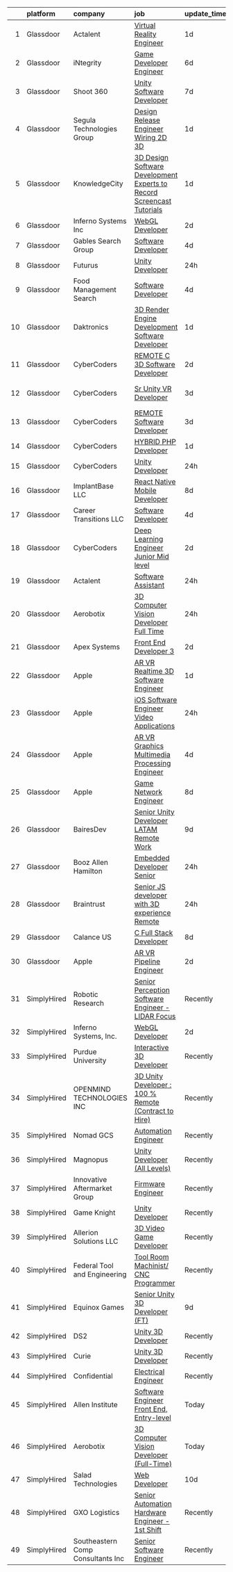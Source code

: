 

|    | platform    | company                           | job                                                                                                                                                                                                                                                                                                                                                                                                                                                                                                                                                                                                                                                                                                                                                                                                                                                                                                                                                                                                                                                                                                                                                                                                                                                                                                                                                                                             | update_time   | location               |
|---:|:------------|:----------------------------------|:------------------------------------------------------------------------------------------------------------------------------------------------------------------------------------------------------------------------------------------------------------------------------------------------------------------------------------------------------------------------------------------------------------------------------------------------------------------------------------------------------------------------------------------------------------------------------------------------------------------------------------------------------------------------------------------------------------------------------------------------------------------------------------------------------------------------------------------------------------------------------------------------------------------------------------------------------------------------------------------------------------------------------------------------------------------------------------------------------------------------------------------------------------------------------------------------------------------------------------------------------------------------------------------------------------------------------------------------------------------------------------------------|:--------------|:-----------------------|
|  1 | Glassdoor   | Actalent                          | [Virtual Reality Engineer](https://www.glassdoor.com/partner/jobListing.htm?pos=127&ao=1110586&s=58&guid=000001839263cd1e9850f88fa4bbf9da&src=GD_JOB_AD&t=SR&vt=w&ea=1&cs=1_25763169&cb=1664608358106&jobListingId=1008170406999&cpc=3BA4CE39D5B5DEF5&jrtk=3-0-1ge967jadihms801-1ge967javg2p6800-2714da7321a9ab01--6NYlbfkN0ChYVx_I3yfZ_JDY3EFoivtqvi_stwnZ_kRt8Dowt_l_d1ydueao4NE-oUleRJ4yhjfJQSbKMB4y-B2AkjhQ_zDiS4vWhUMXlby96qDi92hH2VWCe6PDFqovhfEVj9pUsAAj9rwmqhj6HOivdJlep7GMtQZ1kd_5glcEQGpv6M77maDMdiq_qctthr0VXemluvXkPdqezQ5XlyBNRzP3P5ngWYsrTDELtDr8PO4cPeZL0npxswMhIhBO7sy8QkzlgJCnJ12z5ALUw1Q8Mfgo212Pov_kmS1Lr1lIvL9m7sYNHNPqpvukHzHLIEWJxVfvjHI7sQOnm-lVZ7933iwNtGwLrSQVirHDavzI4utMO4LZq5nXHWz4Pd6dFw1lD4Mna2THiii1U94ddLR2sK7E5Jg_ICDevODQiNm8C3iF3CtUpD3_XIUAwU_99-_5FHyPtEmdpdlm2Cl_-JlVYMfO752_DbOPtUpQQC0wWxKlmI2Mw7mW5JNvJEo5emY9QtP7XaNuBWZsnWZq5TnxPUQrD11Ght7rvpiRSShh940FZ9xfrXsQhxcyrgFLN9QcGc-lGNyjgYcnmvFKLlbUN8OPc66JIPGdjtlyBMFeGfFhywdpDLIazv0TeQQkK5-xa7Le2sbCdD9HeO6WxmAJNlbkQJF1Ro_1IgpL93_XE8i4bKTTVPQ_HzarU19F-5AhcZ6BTVE0xuc77tLU2trERbIKHrx4vvVdALdzNSehCYpe3Cv2WiT0M0yPLIcN5BFRFu74pjqhylyditRsZW37jvWFCv_VGdRYxKt-WFUgPePxFmCqAqDZ9NEAXOlEVDthyRAM9K9m-PNmkw4EM1kLb57dFkj6mYf74BVglH71jJieM4OvTlJ291Rym01EWVotQmkquhKqOr2o2hJv-LO09s5bxgxAjNpkKjn83QNXsKatChit-ArXsKT18kngBvLa_Sc8CT1WugTEt7AW6wxis5Ub_CM)                                             | 1d            | Chandler, AZ           |
|  2 | Glassdoor   | iNtegrity                         | [Game Developer Engineer](https://www.glassdoor.com/partner/jobListing.htm?pos=121&ao=1110586&s=58&guid=000001839263cd1e9850f88fa4bbf9da&src=GD_JOB_AD&t=SR&vt=w&ea=1&cs=1_e524ad7f&cb=1664608358106&jobListingId=1008159960954&cpc=451933188B21919D&jrtk=3-0-1ge967jadihms801-1ge967javg2p6800-f007a9b18ce574ec--6NYlbfkN0C7QpSfatUTTt_pWYjh4fmCixpaZixxEgk6WqG2e9JFSn8PLDX21so4BUVMbM-nBKhXCnsv-rU-KWa8GwN08r9GRBZvA-u4nPEN3ApN9XjH4dklJ0WDOBXjYIG8qzdFOyJJJu2JrQ0ClTFCMBeO1lftwTH5oRtbn67DhkAte38942rtH2_WHrwxHWgthMjmqGJXIeQ4WxO5S0pisLK-66I5ZySBwhrpuyz76Q04Cp8X7NqDWLAJQFxDl4UymoiUlHhfj5ycxHwKuUssQVOpOTvW2Q75p_WhzmcXSztamtz1Eb5PiED8RUAhdrUjYWo-azzj937gb73crnmykGxVhaXq4SWkNztznEUbomOl1KuvSDWjIzKMpQyCOMK4poHlPsNHBRbvsIBsK-361GIWgmKXQesm_m_cZg13CY2HITda_boLL5F1Y7h2O0DDL0a3ihqrogJvGGa8e-CxQmmZNBxYGexaJAFrNSFroZlkjzivxtFzIRAhdVmaWLk6jKrS_HG2K4F-GIb1VQ%3D%3D)                                                                                                                                                                                                                                                                                                                                                                                                                                                                                                                  | 6d            | Las Vegas, NV          |
|  3 | Glassdoor   | Shoot 360                         | [Unity Software Developer](https://www.glassdoor.com/partner/jobListing.htm?pos=102&ao=1110586&s=58&guid=000001839263cd1e9850f88fa4bbf9da&src=GD_JOB_AD&t=SR&vt=w&ea=1&cs=1_be417278&cb=1664608358103&jobListingId=1008158653566&cpc=7E331B339EFC28D0&jrtk=3-0-1ge967jadihms801-1ge967javg2p6800-5ac2e7983e68243c--6NYlbfkN0DfopDBJjdZYsHaazvtHih9EkP_5L3b-O-YxZrMZy_RRaIs6238HtU9-bIm4CRLMyQw0B_NBHXhnZqJTUAnwC8rmDN7VM-CtOrUt6fSSheFIU1_xggWeBfKJRwUeEbQVMtuP3j9r-4DUAIsVFk7SNZbGd5DCwK6AlcinJmr6vfob03577VGzijjOR_VZYuRBPTcPiDqUmmC2-JJizg4AOSIvdiTZ9FPrpoxJGGsK5u15OSMN4HZ8C4QrTgqyZuAjubfOdToTJdqe1YnnlJ5w_zhjaTod7syutPeX7I4geLt5YoUXNC84OYDNateTSuDVuMX1zkTs8ol-bB4kV7d52xo6v8kreStfmfkWbQkaUqQaio6lOa9IbktGofTKXR4NU25EzPIe7kMNhPJj0D1Zp52yP0J25aEOCKQIA0gv0opnCEcyE8E9dyHfNCiWvbOfmu8eLYQ6GyscVuMVqt2Bv48KR-luGQcm0MwiHco9X83x-T2BopGsh9o3Zz0NiXCbWPaU93vzX0uPylyAd1CynpJ)                                                                                                                                                                                                                                                                                                                                                                                                                                                                                                             | 7d            | Vancouver, WA          |
|  4 | Glassdoor   | Segula Technologies Group         | [Design Release Engineer   Wiring 2D   3D](https://www.glassdoor.com/partner/jobListing.htm?pos=103&ao=1110586&s=58&guid=000001839263cd1e9850f88fa4bbf9da&src=GD_JOB_AD&t=SR&vt=w&ea=1&cs=1_e268df6d&cb=1664608358104&jobListingId=1008170914642&cpc=CA5E2B5B7F82281C&jrtk=3-0-1ge967jadihms801-1ge967javg2p6800-ed44c82e1463e642--6NYlbfkN0BzyIYrTMR_AjNKh_kvAG8N613gtHPANQ3sdLTkrtBd-8karw_UYrYBQ0FQtDD5mcsiGmrQPpNhwwWH2PN5tLUfk-AR5jdqd2uDvgG7hE7eTQfaE6Fm6AaZ5MIam9n802sbJiETwZ9WIuAEZhz8_fxTsx0bae_7zfA9tDpneOarFu3PE35975TzSUhxH9Ko2r_PCXYh_unFtMoLbwAcOGZ27gEeOfcssR4Uq1NBxVOCYk95T9bVsr1jReRM4L5CA6IlIJUHXDvUDqEDBXTddC4k6kEqHcnF5VwYZ0lPN0AmQdei3HW4qpNNQopLzSr3xuF59MVIaN1h1cz9XCuojiAVeFJCnV50Pz-qLsLog3LvbRw7QhGOkaE4ebxx7klbrDLKFzxbbK11R1Jiu1Xi9SC6YOol5GZcPWdyta_-26sjtS8D0y67S7eU5fhvkH618avELRz3c6rg98hndPWUGAoN2PAjByRzmtv1kr60Tpzv3owB82m0glZVqOb2o9z2OfvuXzZDnlPg9b7ZhvQakYsW)                                                                                                                                                                                                                                                                                                                                                                                                                                                                                             | 1d            | Auburn Hills, MI       |
|  5 | Glassdoor   | KnowledgeCity                     | [3D Design  Software Development Experts to Record Screencast Tutorials](https://www.glassdoor.com/partner/jobListing.htm?pos=106&ao=1110586&s=58&guid=000001839263cd1e9850f88fa4bbf9da&src=GD_JOB_AD&t=SR&vt=w&ea=1&cs=1_615fe7cf&cb=1664608358104&jobListingId=1008171515479&cpc=878687325D2A5CC7&jrtk=3-0-1ge967jadihms801-1ge967javg2p6800-10119cf0d467a171--6NYlbfkN0D0ZqxdZg2TwcIemQ4yr89eGinLCR7bn2QHXosobzuZINW38IlcGVUq_faijiYiAdyh3n9kRoSeHITaL_D3RiUXhuj91hXxT1aKxGvqBAon3IKYD7uB1AbK_M6HLyM3aP7ci4uWn8-5_AeLuxHqSdNXKXwaiYEIdJy1Q2p40hWJkakOhSP4DPFn6K6SYQvBljf6PuS7tiUpmEL8rGXqo7DmB2vaXNYN4OXvjRG5EqcPImtiE1h0vCVoCpfg6fRDRp8pEnBxDSWywyJj6a6IoZEPP6_fWRSzrs0oXtWlw9E-A7eZNUETotBaVf3EdO06kNosUeHEMjkhzyZsCuEEaHmbz9z9Ad5wcfpcGBVBgmf6eDA206F7kxRBVdXzmeDJ4M9uEChc20H4jEzRSZOz1mYrB4KdbnZ3tnuHe6LJ_NHcx_BmeT3mDVn8aF_GN3LA1eE15YfxpHIkKLUI98YCex1lSYTY64LkSWOYGSPQeUlsY8n7zkNvc5gdHO21V9cs_h9DQ4LxfYipbE3wt2pRRjTIZR6mr6C8Wb2SWUh6iQdT8ohUxOHk2X2Quj2I98tCaaErgo4uSC5Z2Q%3D%3D)                                                                                                                                                                                                                                                                                                                                                                                                   | 1d            | Remote                 |
|  6 | Glassdoor   | Inferno Systems  Inc              | [WebGL Developer](https://www.glassdoor.com/partner/jobListing.htm?pos=128&ao=1136043&s=58&guid=000001839263cd1e9850f88fa4bbf9da&src=GD_JOB_AD&t=SR&vt=w&ea=1&cs=1_fb7e068a&cb=1664608358106&jobListingId=1008168702774&jrtk=3-0-1ge967jadihms801-1ge967javg2p6800-58363d0e30acea19-)                                                                                                                                                                                                                                                                                                                                                                                                                                                                                                                                                                                                                                                                                                                                                                                                                                                                                                                                                                                                                                                                                                           | 2d            | Remote                 |
|  7 | Glassdoor   | Gables Search Group               | [Software Developer](https://www.glassdoor.com/partner/jobListing.htm?pos=114&ao=1110586&s=58&guid=000001839263cd1e9850f88fa4bbf9da&src=GD_JOB_AD&t=SR&vt=w&ea=1&cs=1_11d065da&cb=1664608358105&jobListingId=1008163247392&cpc=9DC6E4D8324653EE&jrtk=3-0-1ge967jadihms801-1ge967javg2p6800-bcc07aa98df9c1ac--6NYlbfkN0CZ1lEuAv6jxF-3oHFcpaf0lR-C2BPOLpDOrJR7xrRNgVUCVNy30M80NEN6Thl85owDOn5f_fzW8BWFml6voKhb7PHTNI9gmyqeBF9ESSbVU3rqC6eN-nxuT3WJCBY8RSwDnvSqZ4JeCczqGIaKQ5GUokGZtJBbrohySbj3H8TTGYCW7xcmmdLby6oxaP94490zn_oSZVUDv9Gu-TTSYPq9m_BfIBI0aipUTPP6HmG93YWFEa0XfH0ta-tC5e9pw1dkYHRcfCqXeJ1NENyaFVmHMkYGgghNm1tsR6KZgdfDnFWYjPUXzBzwcxb8LUvmlr6AyFi_Q3eo8MY0sNVLMs0TR-id8rVezdrVEPBTtJy2hhjnMQutJ0pB93PgvgVvLLhciwTSf6CM9opbo3tTsJrC5OMHw7EsaMpsUCqAETS4JVuKNHeH-wTnoIg-QkCn6FEyVhxGIREHFOsvxot2zpbFJ0jEmyYM1-VIijV-Zn7lHObfHXVc_NAUtr5Z2u1EUU45KcLenUVqnU8XyYob6nbNPJUGBaH8BvG_vB4btTCTWcmgjxxemW11RXksqqWJtQs%3D)                                                                                                                                                                                                                                                                                                                                                                                                                                                                     | 4d            | Boston, MA             |
|  8 | Glassdoor   | Futurus                           | [Unity Developer](https://www.glassdoor.com/partner/jobListing.htm?pos=130&ao=1136043&s=58&guid=000001839263cd1e9850f88fa4bbf9da&src=GD_JOB_AD&t=SR&vt=w&cs=1_2340a24e&cb=1664608358106&jobListingId=1008175937981&jrtk=3-0-1ge967jadihms801-1ge967javg2p6800-3ccf8b1e031218d9-)                                                                                                                                                                                                                                                                                                                                                                                                                                                                                                                                                                                                                                                                                                                                                                                                                                                                                                                                                                                                                                                                                                                | 24h           | Atlanta, GA            |
|  9 | Glassdoor   | Food Management Search            | [Software Developer](https://www.glassdoor.com/partner/jobListing.htm?pos=120&ao=1110586&s=58&guid=000001839263cd1e9850f88fa4bbf9da&src=GD_JOB_AD&t=SR&vt=w&cs=1_50bf213c&cb=1664608358105&jobListingId=1008162896630&cpc=F41FEAB56D215062&jrtk=3-0-1ge967jadihms801-1ge967javg2p6800-b8df85ba4005f35e--6NYlbfkN0A5Q-NUM5VOQJcgw0aOtbkFdKUztaVAJ2TtkczD_hHqEQRwjgcFGnXb_6_YS3T2wxFTRpyOTihCdj6yOMY-1tLK5ZVf0s0-07EaK9Y1evIchFIqRBtgmbPMuFCp20B2NvU-osruEsTHtmvUwCIc23tfttOCtBcyHAVCa_0fMJhKdpD1Xr2dlyINw8ru1rzQ0AyGcxyeD8MgmZSgNhvRS31BrGobzeQ1QVMb24nAwzFgs4ttzWh1Jb-gdvQJWGk2_uMOHjBBG2MRoDrAZGZFgdacYxtH2TtfQedIrb2jNmq8EHHKDLkMcUIUZLZp7vpDMRabEmuTXzo4koXUpm4YEy0vs5lPh1YB2QTnb2wQKH1O9iYH3WdsdpuFsn-Dw-UMDBvm2prCh52o2pvaPfTQST5cx1o0HICGlnwl858lMG-5lY5WUDJr91OrgNn03lfZU15V_RlRLiEG31tP-DFyPpjwn77415vA6jX1bQjx0qz-FngYGeL7T2x_KpHyDMDQPA6enNN97xNhm9NiOoFr7eKewXSw9U9jFWO_BeFs0Q4LXMuRqMYROeS3WNp--VPIWEPORKCTfCo2Un9tdC_n6--iGTcN5dHw7BgH8vMwDnr6ryyinxLA132K7OSXQZVFBy5Zz6C7QJRVXFhFN3aPHbGf)                                                                                                                                                                                                                                                                                                                                                                                        | 4d            | Maysville, KY          |
| 10 | Glassdoor   | Daktronics                        | [3D Render Engine Development   Software Developer](https://www.glassdoor.com/partner/jobListing.htm?pos=101&ao=1110586&s=58&guid=000001839263cd1e9850f88fa4bbf9da&src=GD_JOB_AD&t=SR&vt=w&cs=1_d163e12c&cb=1664608358103&jobListingId=1008172231480&cpc=B101C867B3EF2D75&jrtk=3-0-1ge967jadihms801-1ge967javg2p6800-554c4cbea47b8e6a--6NYlbfkN0A_5SANSmwsWPDqy3GvG9deaVP8tFsfGsIHOxfm-OxfSjJVOKqHHNaESpTauWMxt_0ZnTgKFeay6l6Wh1AQYfTFyZOkqWWWRKe8MJMZ-vvqqYGk2Kh-W5f4cvmmA6_5PJN7hP2GwjpwuacgIJImtjWSpNs9NiCxgxdE-p5UtqwSqL7MIo5KEMPmVFXJpIED1LuHnpUx55lS1oaj36RT8fSmcJBDLiNX6RWZRMjld1kBGXKOzHt4eUNp1ewD3DrDUxS2t2D-CLIPyGTuAk7rPT4xXLA81U77jv6JHeEnrHNpf4xRgwS9sl0vP655PwK_Gh6sAevswEYo5xS6FdDjpsBd-JBZqw7URHOSwpIqyJIhPSRSeC4DvtLauNLGWomDwGB6gwLaxuFiKIIaJBg8RMuJZEdL7ABIwhZmmmWjG2G5JWWZ5mLS4RpQD9WpYNis65JRPMQ4bIX9lMjd57qGOxfzVkqthsE8dm9kjCmhia46yKSbyQf_TJUhYE_wJr_x11BYfSvtfa8rodtRRn3C2y5TQ_6nj_ro93Lo1ZC3LbJWwqvi9kHfBIvCmQau55cr8ub_Vc5Hq1NDvAPL23tbtmLRTp-fyHgC5spoZbT3DIBCRCAnmivmExQqLEKAXg-Xnl1uRBFPHpWr8Panv9X__tbi1aeHZJgQGuMm32O3aC6jGuV4q4xZ-P9Tbxelm09vuIMPbJFeQ7cVqNBHELwcqpusQet7UhTGpJNw5TEepKwyTtugqqeO6ZXW)                                                                                                                                                                                                                                                         | 1d            | Remote                 |
| 11 | Glassdoor   | CyberCoders                       | [REMOTE C   3D Software Developer](https://www.glassdoor.com/partner/jobListing.htm?pos=115&ao=1110586&s=58&guid=000001839263cd1e9850f88fa4bbf9da&src=GD_JOB_AD&t=SR&vt=w&ea=1&cs=1_688201a0&cb=1664608358105&jobListingId=1008168715524&cpc=334ABAF5D42DC775&jrtk=3-0-1ge967jadihms801-1ge967javg2p6800-fd01ebe82e9bc3a6--6NYlbfkN0CpFJQzrgRR8WqXWK1qKKEqALWJw739KlKqr2H-MSI4eoBlI4EFrmor2FYZMP3muM3RZDYlem4fZVwhRJY3j0QFPma4MNyxq8qr7PZvNqcmbtUp_HqX7iVUjgyFujjR2IzsMrEr6kKvqRXqOB-ZD9qMxmJMXHl--MZviZh3A1lFfbIiqnhIqY52es6FKgvq-ggeKbIkrpUgrnZw5PfGLZed9BC4Jf6zFuKUv0bqyTO0MAjx9nsnZP2KMUCFb0YXOFVZ_i937rQqZcy2op4Pp2q_kGjiyT3WYF45m99eB39_UnlXjYR4DFXJoFIoC1CkQ8lW6NpgSZIPzn0QaQeQUEXTria-wKHVsqOrzYkhCulcGXASWpNBj5CdCfC6Onq3K7dp14HzuZ6G-RE4Gn60TKcnIzb2EuZTKz5CLyauaqPmPSzB2ZwufeRRcUZs81XH7WQJuAJIutxyjaZDyoH4qpCnt6ofze4B4zGL5l-m3rEf1oNHBtqlLEPtW11FpNRKwpKcIdRS2OqD6meXzhWlcWYoeLtqgsYTpbvxvZBtkdVlfdWIX9IXRIMD0acdWj1fNVPyDIWZvxEbXVM_fpqawGBZgwRr7MNbBiqmSSzO6JqR9nzjpRZaTizw0I6ehnNm_CxxcTQCKDqfEqLEcgSYHbQ676mjGuAkud_rN6JHnyMICAWjAzhoeCPSYv3JMOz8lwXBzNz8WEUvGUUKdhoe4OXz_yoeh2IFbX3aBsI5Uy_JuT5Ni_a8_BXNWRJetcOGXpBVe0qHUfUjo0YS3mkoaLUs3wxBOZQm6ptvbh7-ITgwSKNGsqUErdeSeaPLDuMbN20eeK13PfMHkLFy3KRIbLYZpdfO3pV1knb2tdw4ZqCH4WC7lMLoaO-QuGMUfFfEorq1BeWxVezntrK3dNCQy8zHZcvrQ1ogudoTEfrgj7cJKa-IYyky34ntwBRl99G1Y-NzfBQKe_TTG9wWh3eHeoUUl6g-featDEMtWXqk1uLMw1E5VBK2M3Du)     | 2d            | Denver, CO             |
| 12 | Glassdoor   | CyberCoders                       | [Sr  Unity  VR  Developer](https://www.glassdoor.com/partner/jobListing.htm?pos=123&ao=1110586&s=58&guid=000001839263cd1e9850f88fa4bbf9da&src=GD_JOB_AD&t=SR&vt=w&ea=1&cs=1_58641bc1&cb=1664608358106&jobListingId=1008165091089&cpc=451933188B21919D&jrtk=3-0-1ge967jadihms801-1ge967javg2p6800-22a06c7f436dda54--6NYlbfkN0CpFJQzrgRR8WqXWK1qKKEqALWJw739KlKqr2H-MSI4eoBlI4EFrmor2FYZMP3muM2M5GK0N1Sw5tjTa_scEtrupIQEzxJXJcBefIVMImRAYo5un2WMACilIrktRzZAqj-CrZMrx2LNkNNuL5voICx4VeJxv7Op3FBUgUQTPNi7UFjmAfVGbzktB6Ry2NJOy36bbvVCqYSgiqXFj8SLkfzY4LF4w6ctnDXoApkqbXQZSjXlo1yBtWdw7xR8c5QyLBywkWaMyrB1ySJyW9kwVHLLCEWAQuFYyJROv2SNld2CxegqcbA-7Wanq9Pb-4MXCahKGg5nrk6AUDGbLWdzRP_YQHAAlj7ORzUni_5MDYi0PW_Uz3rXAYQUHFa-51EzPQuH13JeFS7xcAvHy1CQJSiZ2CIdbPySn79BE1hx37ZBcpfA4_04ZWiKpEgqlM6RFkgJZJfMgJ0rK8nPZhUI9yMyV9IlUor72aw4Vs_1Mfacx6FW0CjMulKWppVfL6eoe4se4pw1jATVcwmhbBIJ1hgON0prxzie8D8ChSLlReUWmlGIoGrfIXwVnA2Q8ofejW2kzDdymTilULrYiYkDAeJ1zzaaJ08ND4rbQW5BGsabhEfw0tOl8BaexqISkG2RlrdvwReHgSBsJF08lk6ayXgNfmfWTr9DNTuqoXaO_K_LHUCE_u1sYin9tkhwWA4a_NzMLr0nm1TpAlepRS7edOLW77F8S9aGfjybBoWf67wG9OUJUPGYXmbPBIBikOryeTHYIa5QNkJU_yLN-_clcYph7c9O-rsBxnKEWYZOT_fg1xt_PYgVBWzlnilht3gCKmMpIuwQ46uAV-WR1IeytIAl88q84FEJs1wcivijaAxUXcWcdKPFF3juvfa7Dej4GmghS8804bPjFMkXzByFQoVir6Hf1YWqtUBTBazVPE76SP5Y-I5qcSQv9qx9GrLdGm1wVLSGxGCg7rU1ITUCOggrPIiLv0fMO6Q%3D)                               | 3d            | Los Angeles, CA        |
| 13 | Glassdoor   | CyberCoders                       | [REMOTE Software Developer](https://www.glassdoor.com/partner/jobListing.htm?pos=118&ao=1110586&s=58&guid=000001839263cd1e9850f88fa4bbf9da&src=GD_JOB_AD&t=SR&vt=w&ea=1&cs=1_8a0c8c48&cb=1664608358106&jobListingId=1008165090599&cpc=451933188B21919D&jrtk=3-0-1ge967jadihms801-1ge967javg2p6800-371730d540b29f08--6NYlbfkN0CpFJQzrgRR8WqXWK1qKKEqALWJw739KlKqr2H-MSI4eoBlI4EFrmor2FYZMP3muM2M5GK0N1Sw5u_4inisfGplyRYNOKw3S2tpqHkKcoW-TU3m7uUDWssb2gFdRm0XWyggCcaZZwoOhXEsOvGtvCfiZaE1Mg_xDXGzsFoKU0oZIwRfeHSEUyrGjyiIs_BgsLC-PE01DKRX8O7oDIhuXzYumTL4t4KKt4DViveDU3_YjUsOmefqv8v9MBdcTCiEHhx8zBZibGB14IZUPEm-2y4mRu5iCWndHEuRO79X9ljq1cy57Yx_yGdiyQ-z-9ual1z0zfnJtLLWg_eCHtQweTLJA1UQMOsjc1RvevKfTXoUCE9OgJaYWBktoA0pc2EZv_1F-ai2WySZJ8BFChK6oc4GP2MGOmRC94GHnf2C5rBeiYxACL8hE4orlGlMWxYQUFpVkeY3NO0VNpz0K7smh84zuT35Z16wEHoXC1AOo7dTxCHPzk0KgiIMea67F6MDQ3S0DWlsaNBsQ4piSs7PQyT-Dpf5ml6QSW1iPASwZcnazVZgx21ngx8mlUjKTqp16qWE7W1c67mOkX957I2ZivR0KTL6IpXARrMJ68C4z0wroRsO7o0FEv4PHPlUZ9WLWfUuoV3zGy8AzmVJ90WwTpWPnJKRbuuLVl4NCVYM0SBDfH0neqRCQxvW6nkn5GC6d9aPp7wD-hQeoyJd6Uh4AWHkbv4a45NKI-D6eI0C0leYJIMxFvZZkJgziPRxSh0yM10uF65TjqK75dUIEYKB7bFbSPgFLAnzK0MQ42HAwIfAErmxMktz3MxWPY4zJ0I7NFgjXEPXP7qLvRB68dFLs2uqw9M1BWsnzk28nOABCNpuvuHYwiaHyUO0Gs2CBwVZiYycnRh5GmN87Qti1Kwd3Y6eUH53xl0PnrPV8AnCCL-ZU7Q4agQLf5jb-1dkMi8lSLTEbD6uI4vSCaHGLTVyQr-MBNg8jBp42xQ%3D)                              | 3d            | New York, NY           |
| 14 | Glassdoor   | CyberCoders                       | [HYBRID PHP Developer](https://www.glassdoor.com/partner/jobListing.htm?pos=117&ao=1110586&s=58&guid=000001839263cd1e9850f88fa4bbf9da&src=GD_JOB_AD&t=SR&vt=w&ea=1&cs=1_3d3bb268&cb=1664608358105&jobListingId=1008172776875&cpc=C4A69CCDBB3B9599&jrtk=3-0-1ge967jadihms801-1ge967javg2p6800-2a104a8d00e97868--6NYlbfkN0CpFJQzrgRR8WqXWK1qKKEqALWJw739KlKqr2H-MSI4eoBlI4EFrmor2FYZMP3muM18C41kHOQtw_h4dlHendHSGbar-ozNDm7jk3GqTfu_AxHqo3OS2SH2aW9lmqrk57vZdBLq4nGpxPVjggJaVP78Sr6CSBKYIWcVw7kw5s5dH7JWA-pTUE443wKiMi1Qf9XF_OmQ4WZwS7cnaCYFWJM7wwUPVc2O5L1eSdsoH1GlGthp0RR3OU1Na_S8T7Ti_-Jmdg6rmODZxQxtCU2qHeN2VLZrqiJFxCIPeiRt_lU7D-ItWv74zOifaVslKuthnxzOgp5jG1pfJjd1Ne0GiySntxCiHYpSk_coGzJOfFOBVIzswO93gUAoYwvc6V7dDmkzzqmtsUfp-zAFwrN8uG_-BSqR2u5YBWAjnssMpRH_jTvfAs9iFKmaMjnSGXUT1-oecGclMMpY2IDokd6FFpWY-XHwnDonjfSenK6Yvk-PrlmkRwdoFPOyUiUvo3hA6icq9FVO7yT2hEb5cPh2lUrRcihMvYLkgnkjfZ5hJFzw2IlCvZZBIqBiFQm7z-YfT-O8XmntImuQccSWgubrJafeq4kN5Mi_iZnbavDNlvNXcD188wFHA28U_HpSttj3q8Ay1wz2_oovOz61R-uLH6hUOQoFzvlGr4SMjKB49qm05pOziEeeNXngS4_kBBrJOs3DBFQB_kVZMHGJx2CiEOIVRSSsbSkPbFsQtt82SlzutvI86kz2OqWyQNNUdbLOr199oYlt8JDlVPfuKS-Ou0_jVXwo5BZ87F41Wfan_fTWcdlGTsagjW2zWf7zvty8j3jB7HEfZP6Ua4B1WXubdFluT2vsaOo-Qr78sUFf6G0JeB5Hjyt122DOjd9Qau7_rwuC9SS6h8XLLQEFYvt-oUVK2shxM3TNBcdJCbw3Xba2CZpOJ8HlDhfhY6HBw3GEthfOE9Tuagm5A4UuKpWxiaBL-huxBBbmSk4%3D)                                   | 1d            | Cincinnati, OH         |
| 15 | Glassdoor   | CyberCoders                       | [Unity Developer](https://www.glassdoor.com/partner/jobListing.htm?pos=116&ao=1110586&s=58&guid=000001839263cd1e9850f88fa4bbf9da&src=GD_JOB_AD&t=SR&vt=w&ea=1&cs=1_b2ea0b72&cb=1664608358105&jobListingId=1008173642732&cpc=C4A69CCDBB3B9599&jrtk=3-0-1ge967jadihms801-1ge967javg2p6800-9941a53a1a762f64--6NYlbfkN0CpFJQzrgRR8WqXWK1qKKEqALWJw739KlKqr2H-MSI4eoBlI4EFrmor2FYZMP3muM2bWFu30ZnpnvetNQkNTH3XwQsFVz5iscWP9zKqWg1_6fDDtNlqDgYg5W5Bwy_ZvlvDOkSUIJYoWMzA6vpUJ8OBRZuw_zoL2WnzPvyzjO8C25eujazZdPMiWAO-N2QtmMBZVILXkPTFkSebrbFpHfc_zVDM1iVEq2hTg7y7oEoczQIKdr6oLsGRa97SRDm7-fdAkcF63fI82wLodWS4FR-Hfeb_ZRPNTg06wzToqpqcIEVpis3U90-k6gL3iwXq6jT1f5It9lOStghrlKa6MMsoYRMOELicDs01BxEzkZcOuIp8g9pae2VfV69YzIk0c2dRWmOVghYQjen7BFNTqRHDC4xvGqzsHtXManyLQtYuE4OM4vxO0K_agU55jzgCe55_SCuu-uSpYhCJ-agVPDys8bGMkLKibUP7lGkziuVbkCK2Rp251xg4q6mGdkcWGPqtcuhH9m5d3WbGusvzqPqkQ-B4YE6im5Sl9tjNMgn8rkJ145se0wYYqfA5UrNv6X1doS9GqRC-XkHFZ61bU1zYq-Y5hcWuSQlpxGX7Wd2kXy1348iYuiy4oiVtGcMq6fLk-xoD734tDWTs5A20xUjhZRhdboV4i7xs4jfOoiAEO2bpSuPqZ8c9nsqr3s84Qbv0P_GpcAXAGe_xTn8QU2KtbypUOTBOSK7qhknN3Zto4qIDTViQurqo9Ocw4ziX6mEYfzIEwHiWB7KVPyyEJdOajULbUDP_peBg_c_fvM7JgLtWSf7fdWKLUiOTA5y48F5HtNOJenvFsyZ1rtaTj6S-DTCmHZhPMGqgobNCkScNNieO0jwCAgKsXVCKdmj4TuY18NRNMBbF-Bs2uEP9F4ruWaf1b9S4-eN5AFdTYRuh50MIQzjW8tCcMmmrmZki1zw2CQerOCSIRBRtOIWq7xHTXPr51Yrnf1VqHKD2mkWt0A%3D%3D)                          | 24h           | Vancouver, WA          |
| 16 | Glassdoor   | ImplantBase  LLC                  | [React Native Mobile Developer](https://www.glassdoor.com/partner/jobListing.htm?pos=109&ao=1110586&s=58&guid=000001839263cd1e9850f88fa4bbf9da&src=GD_JOB_AD&t=SR&vt=w&ea=1&cs=1_3ea3baeb&cb=1664608358105&jobListingId=1008156351484&cpc=280AB1FAEDD8D536&jrtk=3-0-1ge967jadihms801-1ge967javg2p6800-89fab8c70794e837--6NYlbfkN0BHQbTvVCdnG9b5D_7dafPobYSDZepSIAvvxtVc087LjqDEok2h9cAzI0M2CdUKK9QKHAGj37pXTzmZTGJd1BKRZtWx1XOmWBjcpspqu9uUXW1P2MfoO_N0qb_Rm6hRxsffZlJS4-Zj9RJ9VioD5ruEWlzh8DzlBZOEExgfIPcA_Odm0CbxSpiHTArTd9aZLP3-pwcswAQJJZ30puNlL1xFEShtSH9CvH5xV_ScRCJBbBIZv_o843t0yRh7KEQg4oo3BLe9vNp-ZC5SeUTyAjPvJxeroY6SYV_C-tKC9cD1zvGBprm38d73qiDpfFs2d6UD6rYX9TuaNqZ6JcNJ7j_QYHc1gxEzHp5SAZKAt5VkV_xv4owlLNBKbMZLInjg5K6DKjwR7dpX4w0G_E5iLBJ5GBusT4xHfbtGJ4lH3LNdOyHtl_1mM39uJMHl9yRF4I4X9aqsPi3hiKkDzC5kwS29wOPS4XGIn4xKn6zycG76RSwLz4ihopMR6ZhNI_DxxvjYTlZjPLG5SXsVQclsOpFT)                                                                                                                                                                                                                                                                                                                                                                                                                                                                                                        | 8d            | Remote                 |
| 17 | Glassdoor   | Career Transitions  LLC           | [Software Developer](https://www.glassdoor.com/partner/jobListing.htm?pos=122&ao=1110586&s=58&guid=000001839263cd1e9850f88fa4bbf9da&src=GD_JOB_AD&t=SR&vt=w&cs=1_5ac96272&cb=1664608358106&jobListingId=1008163349655&cpc=8795CF9063CD573D&jrtk=3-0-1ge967jadihms801-1ge967javg2p6800-271a956cec3d017b--6NYlbfkN0ALlnZtw1MSGNFp2ia_HAhn_ffJAkPLyU8a3E20akxzpk7ASm4GCyqGw0LJCYhYcQ7RMEAkNP-5XidS0GnGVSo6aDkM1hhngTe1s4NyIwLReTuTqBoJNQowzSfm3qgTT5fjQXjGpgX9loxay3wwCmaOp1ykujEN6FwZQxB38hEawBFZIdjU_AA9sSs22MRm7bsBCaPeebPA0PMuwLnw7FJ8OAkjQEj5alt-3Nr5WmQYQuVqmiE8a0LkdbAGfdaugZyXXYwHZ5kZ4sL5krg__lV88vzJn8vxFCdMp3VenMlnqUGPB97llAjfYYnly178fBhTptX_TPqbWLLy9AZUlUf6LnKNsPcSDOBYRF3uiX8msEpmw4KNo0962uMRH97gcMva0tABjBUF8xR--zGiNubzRuTue4Tccn6rQhtPMajwjFXR08SMTAQUHouVAat7q12DlK2BuXfCjC0xrEsJtu4zL_xFxIePZkwJJBbtcwUcH655qTFPS2nMm06dWKwBqa-XMjWUUvXwz7Py6VHgMXoZhgRUumOsQCO7UHCBXNzbuNTqN1yvqPeoq3zCPJoGepCBWhIPZHP6G4rBXR2Gf9eR2GBaGOiVE-2KW7nLkzW88zwGPwJR6b16)                                                                                                                                                                                                                                                                                                                                                                                                                        | 4d            | Maysville, KY          |
| 18 | Glassdoor   | CyberCoders                       | [Deep Learning Engineer  Junior   Mid level ](https://www.glassdoor.com/partner/jobListing.htm?pos=119&ao=1110586&s=58&guid=000001839263cd1e9850f88fa4bbf9da&src=GD_JOB_AD&t=SR&vt=w&ea=1&cs=1_34f3dc8a&cb=1664608358106&jobListingId=1008168715262&cpc=C4A69CCDBB3B9599&jrtk=3-0-1ge967jadihms801-1ge967javg2p6800-28e5e8e9c0979a2f--6NYlbfkN0CpFJQzrgRR8WqXWK1qKKEqALWJw739KlKqr2H-MSI4eoBlI4EFrmor2FYZMP3muM3RZDYlem4fZWcK16rbMFNx4h1-WUEUjtpILGSjGo_1JqnmkaLQQ-TcC61xJv_W5LTD9mhHpVhHKOYwg7A7x8KycALFYq4rMK6y5THMMwP7GxXBrfH1S91oWJAhvSRSysg5t-xL4btV0n2KwOJFv5lPVqV0YuQDT_Zvnpk0_KptYRmtNDAjGUrf20KI24Lm0y40ZZx3f79TkDW1KzTK4FI2IbmFJcaYxb_DPKNBjTxlO4L8gohbU_ZGqpUkOE0xFe0pvY9VzfGfargVJ471U0dTaZFcB5Avzi4tHoRxdrXp_ta9FEvM5FYicLUnXPq7NKeju9F4h76HJc5F9OLNiDWbw55WIm3nBP7AnZCicZiaR5RGKmWU1SLJVEDHN_yATMw6n5nKtooBEYAKdd-lRqY3TpQ8zuCc3KF7OqP4SIq8-i4qLceTU-m5DGTLYIBRrW4rk5A0cbXO_h0DYFE1KXsExLD9F4siZ02kfL8pVfVxZ95E1A2ifjWUpCJ5qmOZsM8T0K4csKJoiYAJjrFAeF2Zm7zJoOWuwQcaQLo3Mdw5mVNkYlG_03RLTp_lgg4U2Ps8Gvol3CrO0b9TCbHsPNa9EUqPp17zesOlUXTEslFujusbyUWh0bFNvwBZ5R12MvGrdbanZyxSJAUGJQSKoA_4QSlQph2aPnQnjqhlEmMuusBrJrS8CY5XU54B2Q0E3tScJAyYlxlWb5M-bgGe-hQLS4-rfXKRUBwhJR0Gf9GRAZ0kV-tl6zYmd9kGMBRgbEwfJy-qoMJFlUtqeypvmBZl7dWtlRpTBcCS0ghn7XDjUyXOpyZNnurSMjtdx2rSv5qvMAsAZVtv1kcj_aaAvXMlk9yGIPWme1Rj0CVb2YUGXATtg5btU1LJ5ZgzNUsC3KdY_YXpVYzVQMI63XY9xjEw5akkeN10zR4%3D)            | 2d            | San Diego, CA          |
| 19 | Glassdoor   | Actalent                          | [Software Assistant](https://www.glassdoor.com/partner/jobListing.htm?pos=124&ao=1110586&s=58&guid=000001839263cd1e9850f88fa4bbf9da&src=GD_JOB_AD&t=SR&vt=w&ea=1&cs=1_c826f385&cb=1664608358106&jobListingId=1008173233291&cpc=334ABAF5D42DC775&jrtk=3-0-1ge967jadihms801-1ge967javg2p6800-6c0dcba0211e16ca--6NYlbfkN0ChYVx_I3yfZ_JDY3EFoivtqvi_stwnZ_kRt8Dowt_l_d1ydueao4NE-oUleRJ4yhg9cfjZJrRE9vr6tgNJbYu8IY4EQjNDTprll6SzbYJ7ei8zhR5GyYSrD0Z7UYsgOuxoqBBH1rhOEN7XTsGb8jLAYKrpHCLFMMMqJFfQkx4FESWeM5LPOjBID4TELOdPyKkC-Hga6l40egWnxTaZkhVuN_3iTepRX7-7Agdj_n7F9Owa25o8q_F9pECybJO4-HNX6tqzoKV4mS1bkpZuSaSOfH6gxb66RU16PkcT5vFGjmPAtjsW6G69q8PAbCUaI2gkw86NiPHju7ucdH1hI9hoacR1FKW9R1d2KOhAuXJkEi-Htwx5CcDcbZR-jtzCcSD-Ggm9AGjnUuyJRRzERqO_GnGDfkaiRcNXRGZSbSPi-xw2-8gGtX0eAfxX5sY1Vl_xlFaKccIkX6Wr1_MliYECPltHGz9f8DytT5w7l6xyoLUEA2xsh80CCgE2FQ5r5Ky-zyKWpr-tMh1VEMaiqTd5uhlH0kkT_BPJ2mGbMfgb_V227iwxFfliszSF2w_9P32vihNANbZXwcQPh74SjjVN2evUTVRBD8ZacrWPPAWixWRROQx80EXdfje6NzaPpS-t1buoI1F75BqQn0q723_86_Yx7PVrXK1aX3LWWwKErGfrmswrm5M-e5OHHr56tlNwCDm_hnGt_wfZ-4B5KyCY5NgSh0tRswo5dwTRl8VbeKuzsjzKrovSHxso8zUdcJzIwHjmWW3i7VUszXMV0R2OVpg6hztrAtkcm9uhfZYm7X_NzMEGZ64B_S7y4YdUq6kDZFj5368y00G34xD7TSGWNbD6Wgyao5y6u5pU4LWlF4-jbq6eWVEaqfuUY63bwbkn0UPEl-yUZin_KSFsFUBDdMJnTS6UleOwPbxSNuQ8UiMnl3yiI4j7ghRF1YhVHYZ_E0YYwsg96HQv4TDMDfeke2TwpIocK04%3D)                                     | 24h           | Glenview, IL           |
| 20 | Glassdoor   | Aerobotix                         | [3D Computer Vision Developer  Full Time ](https://www.glassdoor.com/partner/jobListing.htm?pos=129&ao=1136043&s=58&guid=000001839263cd1e9850f88fa4bbf9da&src=GD_JOB_AD&t=SR&vt=w&cs=1_bd57e21e&cb=1664608358106&jobListingId=1008175759859&jrtk=3-0-1ge967jadihms801-1ge967javg2p6800-357b96063cb4438b-)                                                                                                                                                                                                                                                                                                                                                                                                                                                                                                                                                                                                                                                                                                                                                                                                                                                                                                                                                                                                                                                                                       | 24h           | Huntsville, AL         |
| 21 | Glassdoor   | Apex Systems                      | [Front End Developer 3](https://www.glassdoor.com/partner/jobListing.htm?pos=125&ao=1110586&s=58&guid=000001839263cd1e9850f88fa4bbf9da&src=GD_JOB_AD&t=SR&vt=w&ea=1&cs=1_8c3bdf93&cb=1664608358106&jobListingId=1008168488498&cpc=334ABAF5D42DC775&jrtk=3-0-1ge967jadihms801-1ge967javg2p6800-92e55a2f122e5fb0--6NYlbfkN0DqWjE27Bj7wQp7zwejGyju2OyxUuq4SEucXSyN07WCWejYvQmJsgF2DYF8Y-TYieCC7JkKTw9vDK7l5IyEI23r9A0au7IyoX07E2SdMJUMHx1yieCg72T1y_lv3-MnTbG28YJRE1LYkbH7rTuKjEVz0AU-Vmqcw-iprmfEb9XWLvOssUrZvLHb1hYwHx8q-NGUBbSKVYBKPqsXysOYiPsWdZS-8bwj5GsE2m731JAD5HdKK71DEEYMOikXcLG5bSOMheJdvZZYhC7EvY0G8CEUWTJY6NP_d2xSQDC08rP8jZDHKjIZn553iqN9UZEEHVJ6hpKhZ9enVxB3AO5xtAWYQZqN2RtYneOEiir7C6TGLYw-RXRVEH7lYSgw4dqTCrjEGQMv7L0H-SHRNsqMIFu3CPimRTcsAHnUAsqiu3hKFcPccK-CNivTUsuc3xateCfek-Fo3VanjurtycvTlwU-uprwyL7dl8xYi55o43yThPBFD2F9YxkpdQqNYh5vV4lPL0_GWdT2iL1lrvVuLAz845DaynoEojU_H270_YlRo2go9TYJMQQl0A4ruC-wITTTh8OtlVy0Se3x9PINmX8Bvyo6nwKKzJgJbYipZiuJ1HNY7f6TN9CA11ZSru3DR8yfo9FxZsWA6A%3D%3D)                                                                                                                                                                                                                                                                                                                                                                                    | 2d            | New York, NY           |
| 22 | Glassdoor   | Apple                             | [AR VR Realtime 3D Software Engineer](https://www.glassdoor.com/partner/jobListing.htm?pos=104&ao=1110586&s=58&guid=000001839263cd1e9850f88fa4bbf9da&src=GD_JOB_AD&t=SR&vt=w&cs=1_e1b963b3&cb=1664608358103&jobListingId=1008170405830&cpc=F41FEAB56D215062&jrtk=3-0-1ge967jadihms801-1ge967javg2p6800-6793e425a2cbe05b--6NYlbfkN0BvKrLyj5gPmtZO9T8euul8TCxuuKNOtzRJOomxnwSEodTz2Bc-sPZlbtkML8D-m4rPVtJSgYD-8yA7R83DROjxaCYcSYu9hV3pV3y1IK_i9rVBuqiXQ0qkod25yvTCQBHmz-H-AkRRNIYmUffeyDH8frHXcOyRazjIhI_11Avg4DWFE8DgOr8sCYbcAGdVPAOb0H04EDmjr4Fm-MMXVmPRR4UpqnvuKsQ_nfQRg3pBcUCLdgRKCNYJl1i_b2Wi_afPDg7S9ckQWk0tYA_b-N0irXDCR_jS84Whrj4LrigfGvKj8gECuMXTkbxdlfR-0P3Z_icE-R9M2IxzG9SSXPuX_ONugM-1LyvUrC2tR6CI9xwuQIOsZoF5XaLoTdPr9y6U4KVBgmLQlZVle4fnvuZ6vY5mbLhwKfpKLujXdHaEbSyU06X7erCmwgr-1zeBWz7H1THxC1uh4ZO8neAgH_orvZTlZKLPdAR87OZT-eH_JBqPViaigUCUsMlR2DOWOf6AiV8oLqX_mNh3DFgeBe7XQ46RtTqqTkmYJCgQuAT90iYo13b4mJRFYUHz2eK0MSfza8k36HUgGXaVDNBwZ5NaP6aHBb0AUqT4Wd0FNMOOcql_J-d76DfLqhI5YTHiaUiPLcpuiIjKKpd20whUyNb5g3Ne9WvVIBYGVtIbZLG2muWgh9jviXGg_P3ibcV2wQQM6YcO6midq55--5mJsD9IxPkShb1CdrWwyDEgBUywdpwnzCuG6PMtTvMlhQS44qNCMTb_nBN9gPYqEY19t5g0SggWwcxDrflcC_wPq2ZaaTsoqgKrPbL7vWh1lyXpBlbtBTCvhB5lS86xUHbeGxdd8IchJ8uD1vq2GQQOdANnvuT2QTJ46t52jCaaXkcNQh9Z25tgekgMV90h4zd6Gb9Dlr5mx6JBhHYF0_8Nb7af72anr2jRfAGRST2JupgBQ7CTKXv01Ar0by1F9eYoMaH2BF5l75XwZvs%3D)                         | 1d            | Boulder, CO            |
| 23 | Glassdoor   | Apple                             | [iOS Software Engineer  Video Applications](https://www.glassdoor.com/partner/jobListing.htm?pos=108&ao=1110586&s=58&guid=000001839263cd1e9850f88fa4bbf9da&src=GD_JOB_AD&t=SR&vt=w&cs=1_914e8cae&cb=1664608358104&jobListingId=1008174142028&cpc=F41FEAB56D215062&jrtk=3-0-1ge967jadihms801-1ge967javg2p6800-0ec8cba26fe30d91--6NYlbfkN0BvKrLyj5gPmtZO9T8euul8TCxuuKNOtzRJOomxnwSEodTz2Bc-sPZlbtkML8D-m4r3oQKS8uEY6I6bF3SMrEp_9paHly84oKCU1CuOxL5va8PtEGkoyQvjDYeqk2gpHMdW2NWoqnLRVu76sNyA6np-ERkFkYKJJZozSqG6HmOE65aWF-Ow9XtQqPgpdNLWqAoP_YQsfXNsFI44ema2xeTHQURI_oav3t4rwLF88B3Sos5HbwQA6nT4EzPBZX50r8Q3ArMD7x8rIeXptFLlyoEo-A5Senh61iP7Vhx69HOyrYjUEFQTuGmUaTmpm3wMMih-r1nuwRYPJKVmRvHnSoeRof1Kp6eDkVva48Cor0RaoAekjFG3CLhVfx8MadC-Z_Ex0ciuwhSl_ISzzjJgOQzLxPZvN300ng0BB8lSfw-ZNtcE8qOyfO63MgN1cdiTBm70sorKNJKLTyHr7c2ta_nq-PUezKM1DlTu8csbl-mM29-TTiKkkS7o1ZSvObZ9L2sgOnw69Zdk5ACA8lUZBpmYiCOwjOsoTYPTa5WAh201BGBlSt0vbyR6h2CmR-xsfz57uuxAMsIy24EmyB5IL3ugsdkpaNt6AfkVPH2y51eaBr0pmA-_2VxS2FJFU0hVlKSOPtoRV1gcBoYArNUniaAG8LG-Lm-QXlyUF-TuV3pLt0AtMHyisSgikgwwF_e6veTFXQ_gfQ4q9V1R4P6MNTHeUt-m2UUrXSC91HVwWaRsnwX4UOrmXnWdrLQVls8W9avb9masLgyoL0iTEpsZFwJcJQobb_p62nsE90Bm7wPogf3TNvMSe6BB1Eb4vfcUJP_I8cRQUtDPfhVGaP9PE4VyU4bV_SIpSwzsupxdDtzOuv7FMba8iI3kwh9WSkM4tTYdModcWyreyMZjOBpKknQ8T32aLZxScDpO93LczxzAZA0BZC-40YDK1xaCjM8HBEff1D8wcjB36Cy_wxNn_cnM)                                 | 24h           | Boulder, CO            |
| 24 | Glassdoor   | Apple                             | [AR VR Graphics Multimedia Processing Engineer](https://www.glassdoor.com/partner/jobListing.htm?pos=110&ao=1110586&s=58&guid=000001839263cd1e9850f88fa4bbf9da&src=GD_JOB_AD&t=SR&vt=w&cs=1_9515bde6&cb=1664608358104&jobListingId=1008162438641&cpc=6FC5BA77C9A4CD78&jrtk=3-0-1ge967jadihms801-1ge967javg2p6800-e2466d5ed136c669--6NYlbfkN0BvKrLyj5gPmtZO9T8euul8TCxuuKNOtzRJOomxnwSEodTz2Bc-sPZlADHp0xxmf8UfeVqCPVIUO3RSs_mN6BhxbEsCq2V23LosBu2yvHYw2y0Piyz8VULWaQyo7abGRlvTH_yWXVJ4Wdqw_u0L2TEdczaJvFwC7DwCjG7-WeJ0CIxFrvASQG_vDsS1htal5Fji_uYIGDPs70Q98eYKoa6rrx3E3UDTLiYzU5MWDdjrp89oEvhPwE4bjibNXeyD_Mex38o7_VfcoerrPsI4in5_bkAIu-1C9e4V1yS_n7Xz-dpVXsq652TxXB6pjJ-5tXn0AvgOLDHxEUhhK2mpVSQuwa6kFl_9Dg5hl0-oSVPkN8wv53xTpEE1ElZxUz5vcSuaiENgoGTYoq2hbIPk0OTK9nR-MWRaru6PBXA-ekeXKDI6Tq9CzREHxDeGqjJwoj4IMERBC4djplWtX6DRznTsHyRbUJX3Qq2XbpxMHzZIRTW7_lmICHs5WyqwpOmzvscKidUC3NaCMtRtNMjf9dBS1IPLk-Y60lj1OmfOk0IiPVZnK1Ostmm2cw_Rw2XBCdf34Hzhvhda4M9ciNzgWklnuu3mNZMqE9uY0B2n2ZW8naTdC5VySg3C7VChfPv9OzrAaAn_idXcD3CT84X0F4N-H6glLmGl3wxeMKemeLPU_1rSx1SGbVLoA7I7JPJA1JqfAjI4tZdVY4eEUibWLNTOR2xC9u8kfAM7Kdo5-2QDI2YfGjNBolk89ZBLdh2dO2tQViKFgZJUGwFHyFx5Bb-t9YkDJ-bbALVuO5Ngsz5uAD7EXpO3flsLEK-z9lfAnTYKFolwjNLXz_fKlJvfoiXxEKSj7hWPiXwXe_gkqGJi9QCqhWPt5VpOr6REfSglVXtSjnUCeYvEnDCyXjBf8qfvsELQzeS7HNcJgYWxk8BgWJGArOm1STV-Zv3ylnWxExVP8Gjxn1EGoaFz2SnpzFbz8lhmjL7ifVbqg3ak6C5Msw%3D%3D) | 4d            | Austin, TX             |
| 25 | Glassdoor   | Apple                             | [Game Network Engineer](https://www.glassdoor.com/partner/jobListing.htm?pos=112&ao=1110586&s=58&guid=000001839263cd1e9850f88fa4bbf9da&src=GD_JOB_AD&t=SR&vt=w&cs=1_d16af8fb&cb=1664608358104&jobListingId=1008156058893&cpc=F41FEAB56D215062&jrtk=3-0-1ge967jadihms801-1ge967javg2p6800-da07dbd9cd8eb861--6NYlbfkN0BvKrLyj5gPmtZO9T8euul8TCxuuKNOtzRJOomxnwSEodTz2Bc-sPZl29JElYHfcoQU89pw0pukzvT-t3F7KnGwjHaCtH-zmtCsdadvtW-pabzNvxkP5wXNBXQIItjYzTFKU-rasdVWS5FS9BhI6fVw8vp1ZtLMDVeHaEF6UCNf-LdAYY14-sTLNs482vf_xRHZT2pzztxROGUu_qHVXVi8TLTR6R6r2CVAjCuz21vqiDSQFEG6d-IAzZMu8Yh8QZ39uDz3cmWz3W2cnnpSk9SBwyVXi3ywfijBOycByZbiAvl6tda1mYWfxpBSGQNofX7bNDE-5lihCLVgIYmpSogeqxEX3jA-HhoE_TcD-4Qdfg9ErDZdU9Peeqj4DsP6PfU6DPB9qJpmqHn78L8wRjhSRdZe6D4pktp9vW0hgr68hfnD99d7q13H8ivUUSRJ_LQNahKpc7OVa2mo-yPf77rauXZK4rezWGsRCj3cbE9w4153zGnFenJegZnFkkd5e2Xg9Rddot6NBBCt41ocpXHdQ6JfTnHor1Lsr2Z8cc2BgfwPvL2903ikLfnj-m7903vtk0vlmExuQv9XMNkukvXTwXVOxUhN1U4gEs0XqKzvIsKD_8WS9x_uRjZ7cOzwsI4D0nskWVxcM4hRCmK5ZGkwGWfxRDZr6WGHabdJ081e3xlJurOLxBCcI2jf-pu0k1GlWEkVkQJ8NAN4FOM-QfzqdPbIKT9y-b12nx_I0H00Y0ddy4H-OwNznact5EAJrsLEM6K7we72Qyl5ZfA76Iodu0F0PfoqHEMD33cvpu1ZlxmHr80EciBgnIwZtHH4bmSlUpl8KJ4CVZN7eXpUMEBtyUPmm65AiNubV6dKE4PuXCQH0hoUNV9GDkgIPc5ovI-utFMSl3SKe_8MH6k4qnIH-jdEq7a5lM6SNrPpMsuxbSRqd53JJsOddPPD_J49aZWs41ZJrPSTVA%3D%3D)                                                         | 8d            | Culver City, CA        |
| 26 | Glassdoor   | BairesDev                         | [Senior Unity Developer  LATAM    Remote Work](https://www.glassdoor.com/partner/jobListing.htm?pos=113&ao=1110586&s=58&guid=000001839263cd1e9850f88fa4bbf9da&src=GD_JOB_AD&t=SR&vt=w&cs=1_bd838277&cb=1664608358105&jobListingId=1008153520027&cpc=8795CF9063CD573D&jrtk=3-0-1ge967jadihms801-1ge967javg2p6800-d07b078a70677f47--6NYlbfkN0BfEGkshao4EhrCCf7LYqKO8VNtf9vkQrewuI3DmTR_-G3zJxSBeo1O-SB_lpKRvkPM-bPc5FhBWyuJIcxMxgpbjfTpubAlTTARQ0mMGAhamrq9Jn6fhAwDv_qRzdVcBFdMH9gkJbzgO1vp6CpfOGar4AMUZe6FO_fxm45CnFh9QZzG8nju4Bb2BrPloN_xy6TcdnzcUwSnRrJ5PwFMXkrUkFCbACVG8dwDZOWRzugfy8NIHOxbFAnUQsaOtkfpwZNn88jAVoSJVmlSL6KHRJFTv5hxUGdCT-WUdYgy06GAgfE_-4f3KbqPWT8lQP4YzjXMCb6_R9U0QHF7pk1j3rpdyWyQE1UaTc2r8GTFhaCPKGOcS6qxeDZG-VLc4oRdC4l8haxf4538Ey4s1ihiwxYJgQ041-1w_3oQLmb9exR4N4McphNqpXDY_f8GkGTLDqfZrC4FFhusfZI6G9BzUCnvFG1daYHngkYaICv1jzq7H1msHVa5ztYqmJvdGO80xWRVUu9o_Mrq9Nag4KoyIFARVpIghHXYPUOv0XMgeUuYlnuo_toOJJXaKoOgVci_hWEr2BnUTK5rFQ%3D%3D)                                                                                                                                                                                                                                                                                                                                                                                                                                  | 9d            | Colon, PA              |
| 27 | Glassdoor   | Booz Allen Hamilton               | [Embedded Developer  Senior](https://www.glassdoor.com/partner/jobListing.htm?pos=105&ao=1110586&s=58&guid=000001839263cd1e9850f88fa4bbf9da&src=GD_JOB_AD&t=SR&vt=w&cs=1_d2186697&cb=1664608358103&jobListingId=1008175627783&cpc=F44B5BD681589083&jrtk=3-0-1ge967jadihms801-1ge967javg2p6800-86e6c78cc553ff0c--6NYlbfkN0CaLaeO0W0aSDE10oNno4SsRl14ssiVXEJb5QYZji-zar5Yl-tvFfpLUCWSgrQoyhifHusakubLcuBda0VqULp1QPltjmPR9nishsP5RZoHOsso6JdnjFJG-2QEdhS7eXid5dJlapobwlvUJZ9di1Fpo2joTUsHqb3LczOcKJkSn1qHQhVcXDqAlF9rsESv_RV0qKlPph2w0yTUnxy3AUIQrU4xxUf_h1Ykle9tdU46AgZJLR8-Ubxw2n739jKYb7YaK1ZuzU10dFtHOLkpM2ItggEk8jxZjMzYjjqflZYOMkB3l-5dZrZYoqq7mGhE1R46rZZk7mFfVeUuVxJFxlcRUfx91Jm-2V4ISPi3mHEqb5KbKSYjUnkabjf56QICV_HDNxRNhvmmht_jnaZOJBvyTxOAsUfEhKNMPQAhONh6tgmwys_onXfLivtP9z_ekaMFaOPHNKvKi-gqglsUCLRYdZHcPF24NsO5D8lnpHS7uj9oWnIzPBI-gu2T3jxeGOuk6ZYy2A-UeqYB2GAHTWLiFrnlwfWeEpwk5EMuTUh_935QoIfmXBYgaQCWTLGfkvSmRUIExJm2FbsB0zpdX8Oq)                                                                                                                                                                                                                                                                                                                                                                                                                                                | 24h           | Annapolis Junction, MD |
| 28 | Glassdoor   | Braintrust                        | [Senior JS developer with 3D experience  Remote ](https://www.glassdoor.com/partner/jobListing.htm?pos=107&ao=1110586&s=58&guid=000001839263cd1e9850f88fa4bbf9da&src=GD_JOB_AD&t=SR&vt=w&ea=1&cs=1_89517345&cb=1664608358105&jobListingId=1008175485359&cpc=2CAED5C921A5F994&jrtk=3-0-1ge967jadihms801-1ge967javg2p6800-a129d31945c4f92d--6NYlbfkN0AL3dVr72y2kzw2kaN2Ho5i09lACUMjYeOySpm2U6KfancxgZj3VkicwItfVEuU4QlZXBpVAxH8E7RERVmc3OpeyiOv4sd_Rf2Ax3mgX7xpiXvpXLAiekqae-GSV_Vs-iD5qRuGQ-08Y-D2NMLWnrynxMupdOFtWrwEURE8x6Veyahmpl1Yje0X5U_0UFbMfm0bG3pDr8UI_AvdAWPdM0GSeKnFY2nCMrJnibS8sMXgF12zfDPcrUAGYcN2IVrdCjjmBolrl83mKooVSIhgwz3CYA0Snf5qzG-pHRercKND6bSjhE019voK2L4hGdSDVWjYhgTfGt9S1vqPxqrMDVWrNZhIUWDAcUdd0IQYZ2nF7x1yqPeXbhQWDKqMjnfYPicOnwGhsLUBfNMfsMzg80fcqtBKiTKJU4yiRc9S70DfDxJ2prjXHrRmlnmwWkomU2up97WGmxRIx5-jY6jh8g6maNn6JF-SeBN-klyLUH9SfzMawXKh3QJXrEu9L6AGOXasmyyKN16txJTQ9_asV38S2kAZPOZLv42MoTTzXMhnGG26N5sORpdDrfXqsl2q2GCU5qzJdJ-QWidqVqrZ9zPSgu8Yr9n5gUIP7JZIe_Bnung_dY5Eg6urSBKJzQnNzm5S0aPbdzNpX0NDkCoxmQ4niE36zUPLwPZzjp_zz6es012UOVECMwmKbPlLLKQ6LQohjnN6MNHHXNkVqHl9NdKgPf8opecXo2EenNDt3qYNvI_WfxYAgu6IEG8vo-rYiHs%3D)                                                                                                                                                                                                                                        | 24h           | San Francisco, CA      |
| 29 | Glassdoor   | Calance US                        | [C  Full Stack Developer](https://www.glassdoor.com/partner/jobListing.htm?pos=126&ao=1110586&s=58&guid=000001839263cd1e9850f88fa4bbf9da&src=GD_JOB_AD&t=SR&vt=w&cs=1_9d7d1918&cb=1664608358106&jobListingId=1008157200590&cpc=654405A9B1E0A9F5&jrtk=3-0-1ge967jadihms801-1ge967javg2p6800-7c2853460c655d52--6NYlbfkN0CUxI4io42tSS62xnL00SrXi2yJmCzdJxEKcpG7rurhb5FjF5g-iXmZHOG2GxIzhKY4jIe1zhJl4oGLcs8JOcrJAKQ2Pbxw4O3kLvVLnhy_Io2E85XBEH4oDDHT3VNVCjKdIxLj78OSFEc8ITcLK2ELB_fcab9tocF2jG1zQtQL6qiQT0i3Wcd3PBQdjkFDMlxUZQOUR1-_H8pA5N3djXAFwvYJQCwvTyIW8EajzQ0mCSxYA0G1paNHqBMluYNi0y4NYBIm0eKcY56eA2lGyvhSM23oEazhw5zm_GXZqhq7yLpMu-h-7oHXHi5owFOk71aWlKjA9V_v59UeO6rL6CUENypOUrX6JmSG-MHv2V-_ItiDS3HXfsiyoNRpKS8EWD02CQsrDR0gZejthMq58ZOtKs2X-4titZkycTuAWUC6RvlZMLlz-duMc7-uxD3pfnXMViujhuhp0oLepeJhn_SXp-_qHVbhFKQ8trsSehcx5XPb6GmYUQ0RrZc7j4ZSxEiPTxQ5GVLE380Ap26FaZinbfRNB5Qt8eQjnckaEa5mXMCCMcEkzi1jo1011j3_HGd0yx8y9tySytvGSV-dFuNm)                                                                                                                                                                                                                                                                                                                                                                                                                                                   | 8d            | Mexico, MO             |
| 30 | Glassdoor   | Apple                             | [AR VR Pipeline Engineer](https://www.glassdoor.com/partner/jobListing.htm?pos=111&ao=1110586&s=58&guid=000001839263cd1e9850f88fa4bbf9da&src=GD_JOB_AD&t=SR&vt=w&cs=1_2a9cff65&cb=1664608358104&jobListingId=1008167611600&cpc=9908D8D4413DBB8A&jrtk=3-0-1ge967jadihms801-1ge967javg2p6800-7f07361192d5dd8a--6NYlbfkN0BvKrLyj5gPmtZO9T8euul8TCxuuKNOtzRJOomxnwSEodTz2Bc-sPZl1dBMH13w-jNdNQaFf-lF6kL1aEhJ4eiuAXTha0QvAvu907Z2VYn0VJoxU7cAlBZlFPS1G7aYLqrMAUepxkDoRYj5djL18fyLw83N7Y0s2ePHYzB0Wp7YoIAv07rczKGhi8O3xH25HKj9XzdcmTMIId2XHA6B3yC9FtBhP6C-vWDTpCHaIvqZommUQbiOQNlD8PQvuJFmtzm_LENMpk8lMzLXUJWS8Bz-oukl1C2WzVwgnChEBuE71rYRm53xGMWRwuzOCNA1uowBXhWkKQSd_hxvf21wimy5X0K2X-mFCLrdOLc1rXtrar8aUQ3YNiBVKaS70P2UKI38uHj1lBSDm_0Tf-izDjkLW7jHiXkSo8OK_k8ZP4NkXKwb10SREV3pdlqcF8VzEgHv9rmjaRIqbx_rL0TUzNhvrJDHLAX4eHVe6F9ePmwIUTYO-4crdbsVdSgL1pHUEnN5Lkiz03iqFE0AHxu59NQcFrLgTYZ0E1xr-DtT7Y5VTCAOqL3iFfuecJjTRPfCBQfb1hOin-CfKsQvtISfSf6CJY77JkagkYt2OCjfV3bbnJQfbABBpWD_OqR527MzaKhC_cD-cmfAvap5FBCai6vRFdVmPqXwYWp24OTyl8px6hCQWC3Wq3QMrwEEtwcEBOwwCGvm_NMsxZCx_xHSlbrl6i2y3-my8IKcIwvofR1UVBoAk7qQ3pGlXR0gSwQdwzNksY20dDc8dBtQ3gZmedcmLrWIephZaoSbPjN51v-3IifSyyV3WnK9sI8y9Ty-gJGzfUngXb7rLu8lUmIKl_zaY6vmS5sGX-PyalCbjqrnAt4C7kTCciVkc_InBabwry63RlhSdAGxrd-zvxPxRCAVYZT4IgcL2Y29OUXmuIghdrlHLVgf4FrVsVRsuNadHNZ16r-RKwpz3A%3D%3D)                                                       | 2d            | Seattle, WA            |
| 31 | SimplyHired | Robotic Research                  | [Senior Perception Software Engineer - LIDAR Focus](https://www.simplyhired.com/job/aqesHYNw24F2ZL8wmRfPB2BgVTtDaFwV_NVKgEF85ADdkgcf9UFWDg?q=3d+developer)                                                                                                                                                                                                                                                                                                                                                                                                                                                                                                                                                                                                                                                                                                                                                                                                                                                                                                                                                                                                                                                                                                                                                                                                                                      | Recently      | Clarksburg, MD         |
| 32 | SimplyHired | Inferno Systems, Inc.             | [WebGL Developer](https://www.simplyhired.com/job/noZeY4zgC2yJEMaEnuFllWJ7xGNZyj6BTAV7lalWOoM4vD9MZDIvBg?q=3d+developer)                                                                                                                                                                                                                                                                                                                                                                                                                                                                                                                                                                                                                                                                                                                                                                                                                                                                                                                                                                                                                                                                                                                                                                                                                                                                        | 2d            | Remote                 |
| 33 | SimplyHired | Purdue University                 | [Interactive 3D Developer](https://www.simplyhired.com/job/V76HiP4xnvRBBT6K-n3_Aj63UnWdSszyw3n14uNA9KGovlsslfuQvw?q=3d+developer)                                                                                                                                                                                                                                                                                                                                                                                                                                                                                                                                                                                                                                                                                                                                                                                                                                                                                                                                                                                                                                                                                                                                                                                                                                                               | Recently      | Hammond, IN            |
| 34 | SimplyHired | OPENMIND TECHNOLOGIES INC         | [3D Unity Developer : 100 % Remote (Contract to Hire)](https://www.simplyhired.com/job/-sJc73nSpFbM6A2wowlNG8GjwnLw1NjzCyzhFWU0laVbp9ll3zEIyQ?q=3d+developer)                                                                                                                                                                                                                                                                                                                                                                                                                                                                                                                                                                                                                                                                                                                                                                                                                                                                                                                                                                                                                                                                                                                                                                                                                                   | Recently      | Remote                 |
| 35 | SimplyHired | Nomad GCS                         | [Automation Engineer](https://www.simplyhired.com/job/0MSRg4QFJMq72JCHVjyYFT1ge1Zipw_ugn2XrXGdA9oDVV4GrjSopw?q=3d+developer)                                                                                                                                                                                                                                                                                                                                                                                                                                                                                                                                                                                                                                                                                                                                                                                                                                                                                                                                                                                                                                                                                                                                                                                                                                                                    | Recently      | Columbia Falls, MT     |
| 36 | SimplyHired | Magnopus                          | [Unity Developer (All Levels)](https://www.simplyhired.com/job/vPypX05jFCjXy9ymS1tlMhP8Zpx81wwzBDbU2anSTS_WypcGgAQCYg?q=3d+developer)                                                                                                                                                                                                                                                                                                                                                                                                                                                                                                                                                                                                                                                                                                                                                                                                                                                                                                                                                                                                                                                                                                                                                                                                                                                           | Recently      | Los Angeles, CA        |
| 37 | SimplyHired | Innovative Aftermarket Group      | [Firmware Engineer](https://www.simplyhired.com/job/BKXuKutHFzTtwaVpsAOWFkFUTbTHnGsR8e3WRqu0hq_Hi4ciidyJtQ?q=3d+developer)                                                                                                                                                                                                                                                                                                                                                                                                                                                                                                                                                                                                                                                                                                                                                                                                                                                                                                                                                                                                                                                                                                                                                                                                                                                                      | Recently      | Chandler, AZ           |
| 38 | SimplyHired | Game Knight                       | [Unity Developer](https://www.simplyhired.com/job/TPCXx7J4ThFMPYooV0uo104Ok8Dxfe42kioQh-km8u8BHfk4_xf0xQ?q=3d+developer)                                                                                                                                                                                                                                                                                                                                                                                                                                                                                                                                                                                                                                                                                                                                                                                                                                                                                                                                                                                                                                                                                                                                                                                                                                                                        | Recently      | Remote                 |
| 39 | SimplyHired | Allerion Solutions LLC            | [3D Video Game Developer](https://www.simplyhired.com/job/Dm8820IOmiXZRVkpw2DQMqeJN_Glh540Mq9Y-ng0jUFHRBoBt3jDCA?q=3d+developer)                                                                                                                                                                                                                                                                                                                                                                                                                                                                                                                                                                                                                                                                                                                                                                                                                                                                                                                                                                                                                                                                                                                                                                                                                                                                | Recently      | Remote                 |
| 40 | SimplyHired | Federal Tool and Engineering      | [Tool Room Machinist/ CNC Programmer](https://www.simplyhired.com/job/E4FhyBs0mKVVUjStg-Ejh6RGv4ko9W9C_V1F2egZBDdG7Fz1aqFbVA?q=3d+developer)                                                                                                                                                                                                                                                                                                                                                                                                                                                                                                                                                                                                                                                                                                                                                                                                                                                                                                                                                                                                                                                                                                                                                                                                                                                    | Recently      | West Bend, WI          |
| 41 | SimplyHired | Equinox Games                     | [Senior Unity 3D Developer (FT)](https://www.simplyhired.com/job/YmR7Q8bv4VBwjGdKAkBaaWaNTX1isNcVY_uzlUvcX0g-cC_c55n2yg?q=3d+developer)                                                                                                                                                                                                                                                                                                                                                                                                                                                                                                                                                                                                                                                                                                                                                                                                                                                                                                                                                                                                                                                                                                                                                                                                                                                         | 9d            | Remote                 |
| 42 | SimplyHired | DS2                               | [Unity 3D Developer](https://www.simplyhired.com/job/QVj4NaAH2_9VLXJZjzzM39MjxciNRM0v_5PjupAtiwPTt12OYU-vnQ?q=3d+developer)                                                                                                                                                                                                                                                                                                                                                                                                                                                                                                                                                                                                                                                                                                                                                                                                                                                                                                                                                                                                                                                                                                                                                                                                                                                                     | Recently      | Niceville, FL          |
| 43 | SimplyHired | Curie                             | [Unity 3D Developer](https://www.simplyhired.com/job/nZ2Ym30ykgJCOuKOjDUvIuHGfuJWRhVKs8xgfTdLiMfzh2fdPaP2Ug?q=3d+developer)                                                                                                                                                                                                                                                                                                                                                                                                                                                                                                                                                                                                                                                                                                                                                                                                                                                                                                                                                                                                                                                                                                                                                                                                                                                                     | Recently      | Remote                 |
| 44 | SimplyHired | Confidential                      | [Electrical Engineer](https://www.simplyhired.com/job/Ff2Dh4cPfstnHmpessrBM0Lw-skyQK5oyiESfSbmk5PmZT49MhC8Vg?q=3d+developer)                                                                                                                                                                                                                                                                                                                                                                                                                                                                                                                                                                                                                                                                                                                                                                                                                                                                                                                                                                                                                                                                                                                                                                                                                                                                    | Recently      | Fremont, CA            |
| 45 | SimplyHired | Allen Institute                   | [Software Engineer Front End, Entry-level](https://www.simplyhired.com/job/DQddvHjg9y8qJoE8wFGtToQbLQ6liqXTq5RvIpi8OHAO1ZPcgwMEfA?q=3d+developer)                                                                                                                                                                                                                                                                                                                                                                                                                                                                                                                                                                                                                                                                                                                                                                                                                                                                                                                                                                                                                                                                                                                                                                                                                                               | Today         | Seattle, WA            |
| 46 | SimplyHired | Aerobotix                         | [3D Computer Vision Developer (Full-Time)](https://www.simplyhired.com/job/sbXgss0PDi6DNnlZLInXdKCancTfbRpMnCA8oSi-xAmWyuioFIffcA?q=3d+developer)                                                                                                                                                                                                                                                                                                                                                                                                                                                                                                                                                                                                                                                                                                                                                                                                                                                                                                                                                                                                                                                                                                                                                                                                                                               | Today         | Huntsville, AL         |
| 47 | SimplyHired | Salad Technologies                | [Web Developer](https://www.simplyhired.com/job/1asFeYk-Qxbb2WO6-IprM04mCgqn57xltWCBQx5moCyfXox8ORIsEw?q=3d+developer)                                                                                                                                                                                                                                                                                                                                                                                                                                                                                                                                                                                                                                                                                                                                                                                                                                                                                                                                                                                                                                                                                                                                                                                                                                                                          | 10d           | Remote                 |
| 48 | SimplyHired | GXO Logistics                     | [Senior Automation Hardware Engineer - 1st Shift](https://www.simplyhired.com/job/6pDiE2BaPlRy-JA4RhFibRKGeHdNQhtnRR5chIERXDuZBQ1i1aU0wA?q=3d+developer)                                                                                                                                                                                                                                                                                                                                                                                                                                                                                                                                                                                                                                                                                                                                                                                                                                                                                                                                                                                                                                                                                                                                                                                                                                        | Recently      | Fort Worth, TX         |
| 49 | SimplyHired | Southeastern Comp Consultants Inc | [Senior Software Engineer](https://www.simplyhired.com/job/G70lsQZudkg-ZL_LFx9GI16oCgvfswbkLvWII_7qzsmsnb_ZpkjuWQ?q=3d+developer)                                                                                                                                                                                                                                                                                                                                                                                                                                                                                                                                                                                                                                                                                                                                                                                                                                                                                                                                                                                                                                                                                                                                                                                                                                                               | Recently      | Dahlgren, VA           |